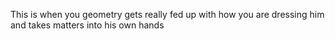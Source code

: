 This is when you geometry gets really fed up with how you are dressing him and takes matters into his own hands